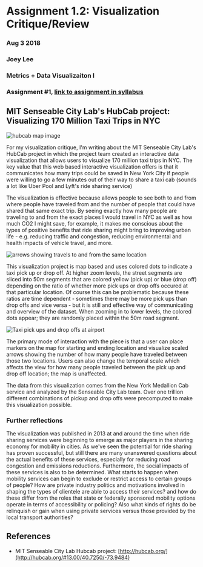 # Assignment 1.2: Visualization Critique/Review

### Aug 3 2018
### Joey Lee
### Metrics + Data Visualizaiton I
### Assignment #1, [link to assignment in syllabus](https://github.com/sva-dsi/2018-fall-course/blob/master/week01/ASSIGNMENT01.md)

## MIT Senseable City Lab's HubCab project: Visualizing 170 Million Taxi Trips in NYC

![hubcab map image](http://hubcab.org/press/hubcab01.png)

<!--

Explain why you chose the visualization:

- why is it effective/affective?
- Why is it relevant for you?

- Describe how the data are mapped to the visuals, here's just some questions to spark your brain:

- What are the elements of the visualization design (e.g. form, color, typography, layout)?
- How is the narrative and story telling shaped by the creators of the visualization? How do the data inform the format of the visualization?
- Do you trust/distrust the visuals? Why?
- Can you identify uncertainty in the data being presented? Are the authors forthcoming about the ways they manipulated the data, where the sources came from? Perhaps even who is funding their work and where their motivations come from?
Does it serve a purpose? If so, which purpose? Is it just beautiful and less substantive, or rather the opposite or both?
Would you improve the visualization in any way? How would you improve the visualization? (feel free to sketch out your proposal)

-->

For my visualization critique, I'm writing about the MIT Senseable City Lab's HubCab project in which the project team created an interactive data visualization that allows users to visualize 170 million taxi trips in NYC. The key value that this web based interactive visualization offers is that it communicates how many trips could be saved in New York City if people were willing to go a few minutes out of their way to share a taxi cab (sounds a lot like Uber Pool and Lyft's ride sharing service)

The visualization is effective because allows people to see both to and from where people have traveled from and the number of people that could have shared that same exact trip. By seeing exactly how many people are traveling to and from the exact places I would travel in NYC as well as how much CO2 I might save, for example, it makes me conscious about the types of positive benefits that ride sharing might bring to improving urban life - e.g. reducing traffic and congestion, reducing environmental and health impacts of vehicle travel, and more.

![arrows showing travels to and from the same location](http://hubcab.org/press/hubcab02.png)

This visualization project is map based and uses colored dots to indicate a taxi pick up or drop off. At higher zoom levels, the street segments are sliced into 50m segments that are colored yellow (pick up) or blue (drop off) depending on the ratio of whether more pick ups or drop offs occured at that particular location. Of course this can be problematic because these ratios are time dependent - sometimes there may be more pick ups than drop offs and vice versa - but it is still and effective way of communicating and overview of the dataset. When zooming in to lower levels, the colored dots appear; they are randomly placed within the 50m road segment.

![Taxi pick ups and drop offs at airport](http://hubcab.org/press/hubcab04.png)


The primary mode of interaction with the piece is that a user can place markers on the map for starting and ending location and visualize scaled arrows showing the number of how many people have traveled between those two locations. Users can also change the temporal scale which affects the view for how many people traveled between the pick up and drop off location; the map is unaffected.

The data from this visualization comes from the New York Medallion Cab service and analyzed by the Senseable City Lab team. Over one trillion different combinations of pickup and drop offs were precomputed to make this visualization possible.


### Further reflections

The visualization was published in 2013 at and around the time when ride sharing services were beginning to emerge as major players in the sharing economy for mobility in cities. As we've seen the potential for ride sharing has proven successful, but still there are many unanswered questions about the actual benefits of these services, especially for reducing road congestion and emissions reductions. Furthermore, the social impacts of these services is also to be determined. What starts to happen when mobility services can begin to exclude or restrict access to certain groups of people? How are private industry politics and motivations involved in shaping the types of clientele are able to access their services? and how do these differ from the roles that state or federally sponsored mobility options operate in terms of accessibility or policing? Also what kinds of rights do be relinquish or gain when using private services versus those provided by the local transport authorities?

## References

* MIT Senseable City Lab Hubcab project: [http://hubcab.org/](http://hubcab.org/#13.00/40.7250/-73.9484)
